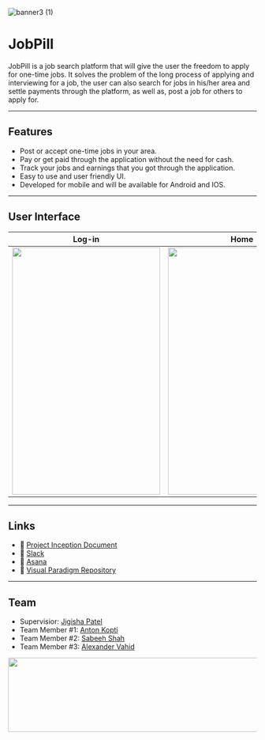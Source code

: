 ![banner3 (1)](https://user-images.githubusercontent.com/14349600/84766285-89cf9e00-af9e-11ea-89f6-fe0ea8265fcf.jpg)

# JobPill

JobPill is a job search platform that will give the user the freedom to apply for one-time jobs. It solves the problem of the long process of applying and interviewing for a job, the user can also search for jobs in his/her area and settle payments through the platform, as well as, post a job for others to apply for.

---

## Features

- Post or accept one-time jobs in your area.
- Pay or get paid through the application without the need for cash.
- Track your jobs and earnings that you got through the application.
- Easy to use and user friendly UI.
- Developed for mobile and will be available for Android and IOS.

---

## User Interface

| Log-in | Home | Job Posting |
| :---: |:---:| :---:|
| <img src="https://user-images.githubusercontent.com/14349600/84811392-cae5a380-afda-11ea-8af0-fde025418141.png" width="300" height="500"> | <img src="https://user-images.githubusercontent.com/14349600/84811435-d8029280-afda-11ea-93d4-3d99dc14fe84.png" width="300" height="500"> | <img src="https://user-images.githubusercontent.com/14349600/84811460-e51f8180-afda-11ea-833e-432737a7d468.png" width="300" height="500"> |

---

## Links

- 📃 <a href = "https://sheridanc-my.sharepoint.com/:w:/g/personal/vahida_shernet_sheridancollege_ca/EUS_X-u1r6dGjKwaFi2V9ckBPsVCWuOJctssPtaFPmdHMQ">Project Inception Document</a>
- 💬 <a href = "https://jobpill.slack.com">Slack</a>
- 📅 <a href = "https://app.asana.com/0/home/1156736002270744">Asana</a>
- 📐 <a href = "https://yfzmlsqnv160.us-06.visual-paradigm.com/tasifier.jsp#proj=5">Visual Paradigm Repository</a>

---

## Team 

- Supervisior: <a href = "https://github.com/ProfJK">Jigisha Patel</a>
- Team Member #1: <a href = "https://github.com/akopti">Anton Kopti</a>
- Team Member #2: <a href = "https://github.com/sabeehshah">Sabeeh Shah</a>
- Team Member #3: <a href = "https://github.com/AlexanderVhd">Alexander Vahid</a>

<img src="https://user-images.githubusercontent.com/14349600/84835378-7e618e80-b001-11ea-9770-1dbdf4ee043a.jpg" width="1050" height="150">
